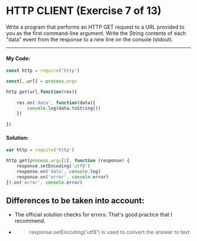  # HTTP CLIENT (Exercise 7 of 13)

  Write a program that performs an HTTP GET request to a URL provided to you
  as the first command-line argument. Write the String contents of each
  "data" event from the response to a new line on the console (stdout).

----
 #### My Code:

```javascript
const http = require('http')

const[,,url] = process.argv

http.get(url,function(res){
    
    res.on('data', function(data){
        console.log(data.toString())
    })
    
})
```


 #### Solution:

```javascript
var http = require('http')

http.get(process.argv[2], function (response) {
    response.setEncoding('utf8')
    response.on('data', console.log)
    response.on('error', console.error)
}).on('error', console.error)
```

 ## Differences to be taken into account:
 * The official solution checks for errors: That's good practice that I recommend.
* > response.setEncoding('utf8') is used to convert the answer to text



 